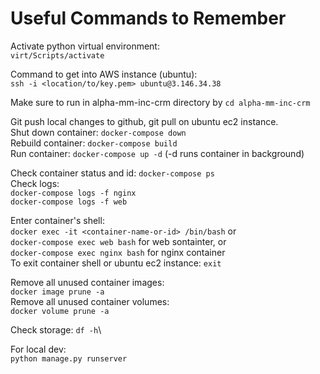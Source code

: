 # Useful Commands to Remember

Activate python virtual environment:\
    `virt/Scripts/activate`

Command to get into AWS instance (ubuntu):\
    `ssh -i <location/to/key.pem> ubuntu@3.146.34.38`

Make sure to run in alpha-mm-inc-crm directory by ```cd alpha-mm-inc-crm```

Git push local changes to github, git pull on ubuntu ec2 instance.\
Shut down container: ```docker-compose down```\
Rebuild container: ```docker-compose build```\
Run container: ```docker-compose up -d```  (-d runs container in background)

Check container status and id: ```docker-compose ps```\
Check logs:\
    ```docker-compose logs -f nginx```\
    ```docker-compose logs -f web```

Enter container's shell:\
    ```docker exec -it <container-name-or-id> /bin/bash``` or\
    ```docker-compose exec web bash``` for web sontainter, or\
    ```docker-compose exec nginx bash``` for nginx container\
To exit container shell or ubuntu ec2 instance: 
    ```exit```

Remove all unused container images:\
    ```docker image prune -a```\
Remove all unused container volumes:\
    ```docker volume prune -a```

Check storage: ```df -h```\

For local dev:\
    ```python manage.py runserver```